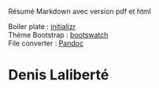 Résumé Markdown avec version pdf et html

Boiler plate : [ initializr ](http://www.initializr.com/)  
Thème Bootstrap : [ bootswatch ](http://bootswatch.com/)  
File converter : [ Pandoc ](http://johnmacfarlane.net/pandoc/)  


Denis Laliberté
===============
